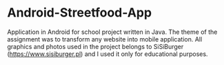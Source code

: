 # Android-Streetfood-App
Application in Android for school project written in Java. The theme of the assignment was to transform any website into mobile application. All graphics and photos used
in the project belongs to SiSiBurger (https://www.sisiburger.pl) and I used it only for educational purposes.
